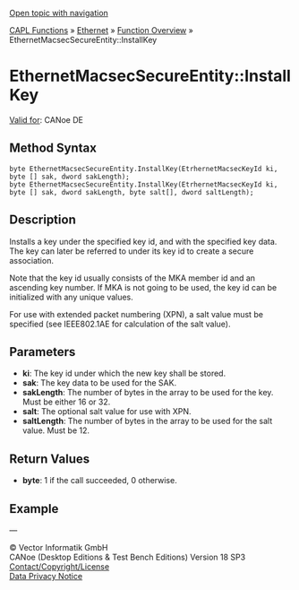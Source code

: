 [Open topic with navigation](../../../../../CANoeDEFamily.htm#Topics/CAPLFunctions/IP/Methods/CAPLfunctionInstallKey.md)

[CAPL Functions](../../CAPLfunctions.md) » [Ethernet](../CAPLEthernetStartPage.md) » [Function Overview](../CAPLfunctionsIPOverview.md) » EthernetMacsecSecureEntity::InstallKey

# EthernetMacsecSecureEntity::InstallKey

[Valid for](../../../Shared/FeatureAvailability.md):  CANoe DE

## Method Syntax

```plaintext
byte EthernetMacsecSecureEntity.InstallKey(EtrhernetMacsecKeyId ki, byte [] sak, dword sakLength);
byte EthernetMacsecSecureEntity.InstallKey(EtrhernetMacsecKeyId ki, byte [] sak, dword sakLength, byte salt[], dword saltLength);
```

## Description

Installs a key under the specified key id, and with the specified key data. The key can later be referred to under its key id to create a secure association.

Note that the key id usually consists of the MKA member id and an ascending key number. If MKA is not going to be used, the key id can be initialized with any unique values.

For use with extended packet numbering (XPN), a salt value must be specified (see IEEE802.1AE for calculation of the salt value).

## Parameters

- **ki**: The key id under which the new key shall be stored.
- **sak**: The key data to be used for the SAK.
- **sakLength**: The number of bytes in the array to be used for the key. Must be either 16 or 32.
- **salt**: The optional salt value for use with XPN.
- **saltLength**: The number of bytes in the array to be used for the salt value. Must be 12.

## Return Values

- **byte**: 1 if the call succeeded, 0 otherwise.

## Example

—

© Vector Informatik GmbH  
CANoe (Desktop Editions & Test Bench Editions) Version 18 SP3  
[Contact/Copyright/License](../../../Shared/ContactCopyrightLicense.md)  
[Data Privacy Notice](https://www.vector.com/int/en/company/get-info/privacy-policy/)